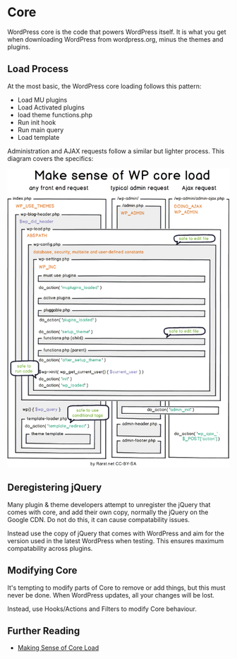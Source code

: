 # Core

WordPress core is the code that powers WordPress itself. It is what you get when downloading WordPress from wordpress.org, minus the themes and plugins.

## Load Process

At the most basic, the WordPress core loading follows this pattern:

 - Load MU plugins
 - Load Activated plugins
 - load theme functions.php
 - Run init hook
 - Run main query
 - Load template

Administration and AJAX requests follow a similar but lighter process. This diagram covers the specifics:

[![WordPress Core Load](../assets/wordpress_core_load.png)](../assets/wordpress_core_load.png)

## Deregistering jQuery

Many plugin & theme developers attempt to unregister the jQuery that comes with core, and add their own copy, normally the jQuery on the Google CDN. Do not do this, it can cause compatability issues.

Instead use the copy of jQuery that comes with WordPress and aim for the version used in the latest WordPress when testing. This ensures maximum compatability across plugins.

## Modifying Core

It's tempting to modify parts of Core to remove or add things, but this must never be done. When WordPress updates, all your changes will be lost.

Instead, use Hooks/Actions and Filters to modify Core behaviour.

## Further Reading

 - [Making Sense of Core Load](http://www.rarst.net/wordpress/wordpress-core-load/)
